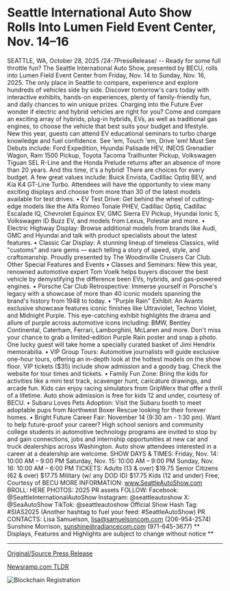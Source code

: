 # Seattle International Auto Show Rolls Into Lumen Field Event Center, Nov. 14–16

SEATTLE, WA, October 28, 2025 /24-7PressRelease/ -- Ready for some full throttle fun? The Seattle International Auto Show, presented by BECU, rolls into Lumen Field Event Center from Friday, Nov. 14 to Sunday, Nov. 16, 2025. The only place in Seattle to compare, experience and explore hundreds of vehicles side by side. Discover tomorrow's cars today with interactive exhibits, hands-on experiences, plenty of family-friendly fun, and daily chances to win unique prizes.  Charging into the Future  Ever wonder if electric and hybrid vehicles are right for you? Come and compare an exciting array of hybrids, plug-in hybrids, EVs, as well as traditional gas engines, to choose the vehicle that best suits your budget and lifestyle. New this year, guests can attend EV educational seminars to turbo charge knowledge and fuel confidence.   See 'em, Touch 'em, Drive 'em! Must See Debuts include: Ford Expedition, Hyundai Palisade HEV, INEOS Grenadier Wagon, Ram 1500 Pickup, Toyota Tacoma Trailhunter Pickup, Volkswagen Tiguan SEL R-Line and the Honda Prelude returns after an absence of more than 20 years. And this time, it's a hybrid!  There are choices for every budget. A few great values include: Buick Envista, Cadillac Optiq BEV, and Kia K4 GT-Line Turbo.  Attendees will have the opportunity to view many exciting displays and choose from more than 30 of the latest models available for test drives.  • EV Test Drive: Get behind the wheel of cutting-edge models like the Alfa Romeo Tonale PHEV, Cadillac Optiq, Cadillac Escalade IQ, Chevrolet Equinox EV, GMC Sierra EV Pickup, Hyundai Ionic 5, Volkswagen ID Buzz EV, and models from Lexus, Polestar and more.   • Electric Highway Display: Browse additional models from brands like Audi, GMC and Hyundai and talk with product specialists about the latest features.   • Classic Car Display: A stunning lineup of timeless Classics, wild "customs" and rare gems — each telling a story of speed, style, and craftsmanship. Proudly presented by The Woodinville Cruisers Car Club.  Other Special Features and Events • Classes and Seminars: New this year, renowned automotive expert Tom Voelk helps buyers discover the best vehicle by demystifying the difference been EVs, hybrids, and gas-powered engines.   • Porsche Car Club Retrospective: Immerse yourself in Porsche's legacy with a showcase of more than 40 iconic models spanning the brand's history from 1948 to today.  • "Purple Rain" Exhibit: An Avants exclusive showcase features iconic finishes like Ultraviolet, Techno Violet, and Midnight Purple. This eye-catching exhibit highlights the drama and allure of purple across automotive icons including: BMW, Bentley Continental, Caterham, Ferrari, Lamborghini, McLaren and more. Don't miss your chance to grab a limited-edition Purple Rain poster and snap a photo. One lucky guest will take home a specially curated basket of Jimi Hendrix memorabilia.  • VIP Group Tours: Automotive journalists will guide exclusive one-hour tours, offering an in-depth look at the hottest models on the show floor. VIP tickets ($35) include show admission and a goody bag. Check the website for tour times and tickets.  • Family Fun Zone: Bring the kids for activities like a mini test track, scavenger hunt, caricature drawings, and arcade fun. Kids can enjoy racing simulators from GripWerx that offer a thrill of a lifetime. Auto show admission is free for kids 12 and under, courtesy of BECU.   • Subaru Loves Pets Adoption: Visit the Subaru booth to meet adoptable pups from Northwest Boxer Rescue looking for their forever homes.   • Bright Future Career Fair: November 14 (9:30 am - 1:30 pm). Want to help future-proof your career? High school seniors and community college students in automotive technology programs are invited to stop by and gain connections, jobs and internship opportunities at new car and truck dealerships across Washington. Auto show attendees interested in a career at a dealership are welcome.  SHOW DAYS & TIMES: Friday, Nov. 14: 10:00 AM – 9:00 PM Saturday, Nov. 15: 10:00 AM – 9:00 PM Sunday, Nov. 16: 10:00 AM – 6:00 PM  TICKETS:  Adults (13 & over) $19.75 Senior Citizens (62 & over) $17.75 Military (w/ any DOD ID) $17.75 Kids (12 and under) Free, Courtesy of BECU  MORE INFORMATION: www.SeattleAutoShow.com  BROLL: HERE PHOTOS: 2025 PR assets  FOLLOW:  Facebook: @SeattleInternationalAutoShow Instagram: @seattleautoshow X: @SeaAutoShow TikTok: @seattleautoshow Official Show Hash Tag: #SIAS2025 (Another hashtag to fuel your feed: #SeattleAutoShow)  PR CONTACTS: Lisa Samuelson, lisa@samuelsoncom.com (206-954-2574)  Sunshine Morrison, sunshine@radiancecom.com (971-645-3677‬‬)  ** Displays, Features and Highlights are subject to change without notice ** 

---

[Original/Source Press Release](https://www.24-7pressrelease.com/press-release/528172/seattle-international-auto-show-rolls-into-lumen-field-event-center-nov-1416)
                    

[Newsramp.com TLDR](https://newsramp.com/curated-news/seattle-auto-show-2025-electric-future-meets-iconic-returns/95fc50e83d01ef92fe9a1e485c985c59) 

 

 



![Blockchain Registration](https://cdn.newsramp.app/24-7PressRelease/qrcode/2510/28/opene3ZQ.webp)